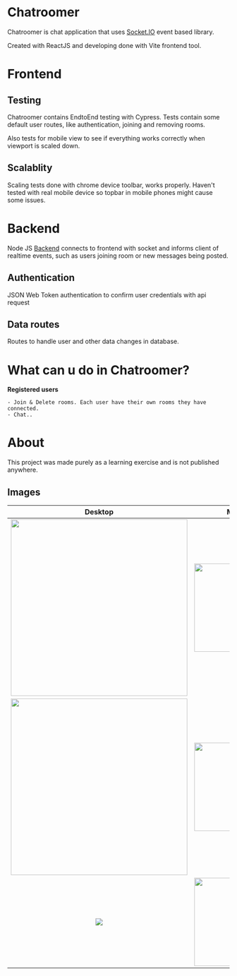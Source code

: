 # Chatroomer

Chatroomer is chat application that uses [Socket.IO](https://socket.io/) event based library.

Created with ReactJS and developing done with Vite frontend tool.

# Frontend

## Testing

Chatroomer contains EndtoEnd testing with Cypress. Tests contain some default user routes, like authentication, joining and removing rooms.

Also tests for mobile view to see if everything works correctly when viewport is scaled down.

## Scalablity


Scaling tests done with chrome device toolbar, works properly. Haven't tested with real mobile device so topbar in mobile phones might cause some issues.

# Backend

Node JS [Backend](https://github.com/wepukka/FriendliesServer) connects to frontend with socket and informs client of realtime events, such as users joining room or new messages being posted.

## Authentication

JSON Web Token authentication to confirm user credentials with api request

## Data routes

Routes to handle user and other data changes in database.

# What can u do in Chatroomer?

**Registered users**

    - Join & Delete rooms. Each user have their own rooms they have connected.
    - Chat..
    
# About

This project was made purely as a learning exercise and is not published anywhere.

## Images

Desktop                    |  Mobile
:-------------------------:|:-------------------------:
<img src="https://user-images.githubusercontent.com/83569026/229291361-a0033def-26f6-4b46-bfdb-946ea497355c.png" width="400" heigh="400"/>                         | <img src="https://user-images.githubusercontent.com/83569026/229290107-066224a6-46c3-4f1b-9b0b-117c3b1cf302.png" width="200" heigh="200"/> 
<img src="https://user-images.githubusercontent.com/83569026/229290046-e9f88084-08fe-4e53-a74a-9e67962657e4.png" width="400" heigh="400"/>                    | <img src="https://user-images.githubusercontent.com/83569026/229290188-83197cbf-16dd-47b7-930f-9c00a0801856.png" width="200" heigh="200"/> 
 ![](empty)                       |  <img src="https://user-images.githubusercontent.com/83569026/229290234-1579e947-e00e-4255-ba26-7ac6a86d8e6a.png" width="200" heigh="200"/> 
                           
                           
                           
                           
     
